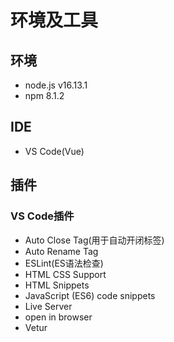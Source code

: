 # 环境及工具

## 环境

- node.js v16.13.1
- npm 8.1.2


## IDE

- VS Code(Vue)



## 插件

### VS Code插件

- Auto Close Tag(用于自动开闭标签)
- Auto Rename Tag
- ESLint(ES语法检查)
- HTML CSS Support
- HTML Snippets
- JavaScript (ES6) code snippets
- Live Server
- open in browser
- Vetur

